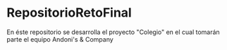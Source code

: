 # RepositorioRetoFinal
En éste repositorio se desarrolla el proyecto "Colegio" en el cual tomarán parte el equipo Andoni's &amp; Company
